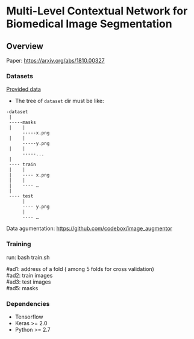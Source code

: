 # Multi-Level Contextual Network for Biomedical Image Segmentation
## Overview
Paper: https://arxiv.org/abs/1810.00327
### Datasets
[Provided data](http://www.andrewjanowczyk.com/deep-learning/)

* The tree of ```dataset``` dir must be like:

```
-dataset
 |
 -----masks
 |    |
      -----x.png
 |    |
      -----y.png
 |    |
      -----...
 |
 ---- train
 |    |
 |    ---- x.png
 |    |
 |    ---- …
 |
 ---- test
      |
      ---- y.png
      |
      ---- …
```

Data agumentation: https://github.com/codebox/image_augmentor

### Training

run:
bash train.sh

 #ad1: address of a fold ( among 5 folds for cross validation)  
 #ad2: train images  
 #ad3: test images  
 #ad5: masks 
 
### Dependencies
* Tensorflow
* Keras >= 2.0
* Python >= 2.7



